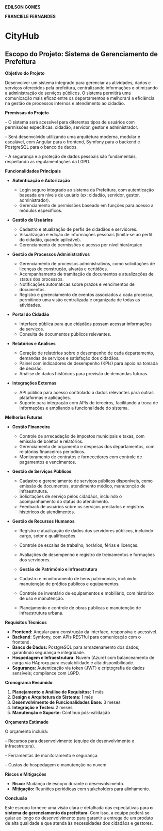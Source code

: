 **EDILSON GOMES**

**FRANCIELE FERNANDES**

# CityHub

## **Escopo do Projeto: Sistema de Gerenciamento de Prefeitura**

**Objetivo do Projeto**

Desenvolver um sistema integrado para gerenciar as atividades, dados e serviços oferecidos pela prefeitura, centralizando informações e otimizando a administração de serviços públicos. O sistema permitirá uma comunicação mais eficaz entre os departamentos e melhorará a eficiência na gestão de processos internos e atendimento ao cidadão.

**Premissas do Projeto** 

\- O sistema será acessível para diferentes tipos de usuários com permissões específicas: cidadão, servidor, gestor e administrador.

\- Será desenvolvido utilizando uma arquitetura moderna, modular e escalável, com Angular para o frontend, Symfony para o backend e PostgreSQL para o banco de dados.

\- A segurança e a proteção de dados pessoais são fundamentais, respeitando as regulamentações da LGPD.


**Funcionalidades Principais**

- **Autenticação e Autorização**
  - Login seguro integrado ao sistema da Prefeitura, com autenticação baseada em níveis de usuário (ex: cidadão, servidor, gestor, administrador).
  - Gerenciamento de permissões baseado em funções para acesso a módulos específicos.

- **Gestão de Usuários**
  - Cadastro e atualização de perfis de cidadãos e servidores.
  - Visualização e edição de informações pessoais (limita-se ao perfil do cidadão, quando aplicável).
  - Gerenciamento de permissões e acesso por nível hierárquico

- **Gestão de Processos Administrativos**
  - Gerenciamento de processos administrativos, como solicitações de licenças de construção, alvarás e certidões.
  - Acompanhamento de tramitação de documentos e atualizações de status dos processos.
  - Notificações automáticas sobre prazos e vencimentos de documentos.
  - Registro e gerenciamento de eventos associados a cada processo, permitindo uma visão centralizada e organizada de todas as atividades.

- **Portal do Cidadão**
  - Interface pública para que cidadãos possam acessar informações de serviços.
  - Consulta de documentos públicos relevantes.


- **Relatórios e Análises**
  - Geração de relatórios sobre o desempenho de cada departamento, demandas de serviços e satisfação dos cidadãos.
  - Painel com indicadores de desempenho (KPIs) para apoio na tomada de decisão.
  - Análise de dados históricos para previsão de demandas futuras.

- **Integrações Externas**
  - API pública para acesso controlado a dados relevantes para outras plataformas e aplicações.
  - Suporte para integração com APIs de terceiros, facilitando a troca de informações e ampliando a funcionalidade do sistema.

  
**Melhorias Futuras**

- **Gestão Financeira**
  - Controle de arrecadação de impostos municipais e taxas, com emissão de boletos e relatórios.
  - Gerenciamento de orçamento e despesas dos departamentos, com relatórios financeiros periódicos.
  - Monitoramento de contratos e fornecedores com controle de pagamentos e vencimentos.

- **Gestão de Serviços Públicos**
  - Cadastro e gerenciamento de serviços públicos disponíveis, como emissão de documentos, atendimento médico, manutenção de infraestrutura.
  - Solicitações de serviço pelos cidadãos, incluindo o acompanhamento do status do atendimento.
  - Feedback de usuários sobre os serviços prestados e registros históricos de atendimentos.

- **Gestão de Recursos Humanos**
  - Registro e atualização de dados dos servidores públicos, incluindo cargo, setor e qualificações.
  - Controle de escalas de trabalho, horários, férias e licenças.
  -  Avaliações de desempenho e registro de treinamentos e formações dos servidores.
 
  - **Gestão de Patrimônio e Infraestrutura**
  - Cadastro e monitoramento de bens patrimoniais, incluindo manutenção de prédios públicos e equipamentos.
  - Controle de inventário de equipamentos e mobiliário, com histórico de uso e manutenção.
  - Planejamento e controle de obras públicas e manutenção de infraestrutura urbana.

**Requisitos Técnicos**

- **Frontend:** Angular para construção da interface, responsiva e acessível.
- **Backend:** Symfony, com APIs RESTful para comunicação com o frontend.
- **Banco de Dados:** PostgreSQL para armazenamento dos dados, garantindo segurança e integridade.
- **Hospedagem e Infraestrutura:** Nuvem (Azure) com balanceamento de carga via HAproxy para escalabilidade e alta disponibilidade.
- **Segurança:** Autenticação via token (JWT) e criptografia de dados sensíveis; compliance com LGPD.

 

**Cronograma Resumido**

1. **Planejamento e Análise de Requisitos:** 1 mês
2. **Design e Arquitetura do Sistema:** 1 mês
3. **Desenvolvimento de Funcionalidades Base:** 3 meses
4. **Integração e Testes:** 2 meses
5. **Manutenção e Suporte:** Contínuo pós-validação

**Orçamento Estimado**

O orçamento incluirá:

\- Recursos para desenvolvimento (equipe de desenvolvimento e infraestrutura).

\- Ferramentas de monitoramento e segurança.

\- Custos de hospedagem e manutenção na nuvem.

 

**Riscos e Mitigações**

- **Risco:** Mudança de escopo durante o desenvolvimento.
- **Mitigação:** Reuniões periódicas com stakeholders para alinhamento.

**Conclusão**

Este escopo fornece uma visão clara e detalhada das expectativas para **o sistema de gerenciamento da prefeitura**. Com isso, a equipe poderá se guiar ao longo do desenvolvimento para garantir a entrega de um produto de alta qualidade e que atenda às necessidades dos cidadãos e gestores. 
